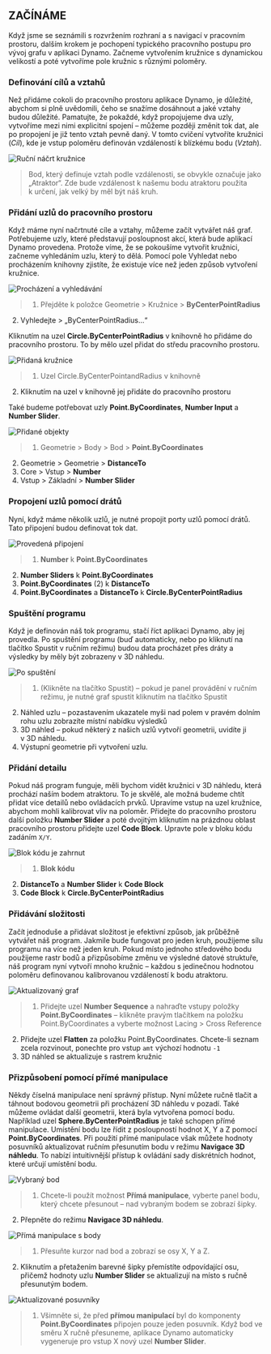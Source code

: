 

## ZAČÍNÁME

Když jsme se seznámili s rozvržením rozhraní a s navigací v pracovním prostoru, dalším krokem je pochopení typického pracovního postupu pro vývoj grafu v aplikaci Dynamo. Začneme vytvořením kružnice s dynamickou velikostí a poté vytvoříme pole kružnic s různými poloměry.

### Definování cílů a vztahů

Než přidáme cokoli do pracovního prostoru aplikace Dynamo, je důležité, abychom si plně uvědomili, čeho se snažíme dosáhnout a jaké vztahy budou důležité. Pamatujte, že pokaždé, když propojujeme dva uzly, vytvoříme mezi nimi explicitní spojení – můžeme později změnit tok dat, ale po propojení je již tento vztah pevně daný. V tomto cvičení vytvoříte kružnici (*Cíl*), kde je vstup poloměru definován vzdáleností k blízkému bodu (*Vztah*).

![Ruční náčrt kružnice](images/2-4/00-Hand-Sketch-of-Circle.png)

> Bod, který definuje vztah podle vzdálenosti, se obvykle označuje jako „Atraktor“. Zde bude vzdálenost k našemu bodu atraktoru použita k určení, jak velký by měl být náš kruh.

### Přidání uzlů do pracovního prostoru

Když máme nyní načrtnuté cíle a vztahy, můžeme začít vytvářet náš graf. Potřebujeme uzly, které představují posloupnost akcí, která bude aplikací Dynamo provedena. Protože víme, že se pokoušíme vytvořit kružnici, začneme vyhledáním uzlu, který to dělá. Pomocí pole Vyhledat nebo procházením knihovny zjistíte, že existuje více než jeden způsob vytvoření kružnice.

![Procházení a vyhledávání](images/2-4/01-BrowseAndSearch.png)

> 1. Přejděte k položce Geometrie > Kružnice > **ByCenterPointRadius**
2. Vyhledejte > „ByCenterPointRadius...“

Kliknutím na uzel **Circle.ByCenterPointRadius** v knihovně ho přidáme do pracovního prostoru. To by mělo uzel přidat do středu pracovního prostoru.

![Přidaná kružnice](images/2-4/02-CircleAdded.png)

> 1. Uzel Circle.ByCenterPointandRadius v knihovně
2. Kliknutím na uzel v knihovně jej přidáte do pracovního prostoru

Také budeme potřebovat uzly **Point.ByCoordinates**, **Number Input** a **Number Slider**.

![Přidané objekty](images/2-4/03-NodesAdded.png)

> 1. Geometrie > Body > Bod > **Point.ByCoordinates**
2. Geometrie > Geometrie > **DistanceTo**
3. Core > Vstup > **Number**
4. Vstup > Základní > **Number Slider**

### Propojení uzlů pomocí drátů

Nyní, když máme několik uzlů, je nutné propojit porty uzlů pomocí drátů. Tato připojení budou definovat tok dat.

![Provedená připojení](images/2-4/04-NodesConnected.png)

> 1. **Number** k **Point.ByCoordinates**
2. **Number Sliders** k **Point.ByCoordinates**
3. **Point.ByCoordinates** (2) k **DistanceTo**
4. **Point.ByCoordinates** a **DistanceTo** k **Circle.ByCenterPointRadius**

### Spuštění programu

Když je definován náš tok programu, stačí říct aplikaci Dynamo, aby jej provedla. Po spuštění programu (buď automaticky, nebo po kliknutí na tlačítko Spustit v ručním režimu) budou data procházet přes dráty a výsledky by měly být zobrazeny v 3D náhledu.

![Po spuštění](images/2-4/05-GraphExecuted.png)

> 1. (Klikněte na tlačítko Spustit) – pokud je panel provádění v ručním režimu, je nutné graf spustit kliknutím na tlačítko Spustit
2. Náhled uzlu – pozastavením ukazatele myši nad polem v pravém dolním rohu uzlu zobrazíte místní nabídku výsledků
3. 3D náhled – pokud některý z našich uzlů vytvoří geometrii, uvidíte ji v 3D náhledu.
4. Výstupní geometrie při vytvoření uzlu.

### Přidání detailu

Pokud náš program funguje, měli bychom vidět kružnici v 3D náhledu, která prochází naším bodem atraktoru. To je skvělé, ale možná budeme chtít přidat více detailů nebo ovládacích prvků. Upravíme vstup na uzel kružnice, abychom mohli kalibrovat vliv na poloměr. Přidejte do pracovního prostoru další položku **Number Slider** a poté dvojitým kliknutím na prázdnou oblast pracovního prostoru přidejte uzel **Code Block**. Upravte pole v bloku kódu zadáním ```X/Y```.

![Blok kódu je zahrnut](images/2-4/06-CodeBlock.png)

> 1. **Blok kódu**
2. **DistanceTo** a **Number Slider** k **Code Block**
3. **Code Block** k **Circle.ByCenterPointRadius**

### Přidávání složitosti

Začít jednoduše a přidávat složitost je efektivní způsob, jak průběžně vytvářet náš program. Jakmile bude fungovat pro jeden kruh, použijeme sílu programu na více než jeden kruh. Pokud místo jednoho středového bodu použijeme rastr bodů a přizpůsobíme změnu ve výsledné datové struktuře, náš program nyní vytvoří mnoho kružnic – každou s jedinečnou hodnotou poloměru definovanou kalibrovanou vzdáleností k bodu atraktoru.

![Aktualizovaný graf](images/2-4/07-AddingComplexity.png)

> 1. Přidejte uzel **Number Sequence** a nahraďte vstupy položky **Point.ByCoordinates** – klikněte pravým tlačítkem na položku Point.ByCoordinates a vyberte možnost Lacing > Cross Reference
2. Přidejte uzel **Flatten** za položku Point.ByCoordinates. Chcete-li seznam zcela rozvinout, ponechte pro vstup ```amt``` výchozí hodnotu ```-1```
3. 3D náhled se aktualizuje s rastrem kružnic

### Přizpůsobení pomocí přímé manipulace

Někdy číselná manipulace není správný přístup. Nyní můžete ručně tlačit a táhnout bodovou geometrii při procházení 3D náhledu v pozadí. Také můžeme ovládat další geometrii, která byla vytvořena pomocí bodu. Například uzel **Sphere.ByCenterPointRadius** je také schopen přímé manipulace. Umístění bodu lze řídit z posloupností hodnot X, Y a Z pomocí **Point.ByCoordinates**. Při použití přímé manipulace však můžete hodnoty posuvníků aktualizovat ručním přesunutím bodu v režimu **Navigace 3D náhledu**. To nabízí intuitivnější přístup k ovládání sady diskrétních hodnot, které určují umístění bodu.

![Vybraný bod](images/2-4/08-SelectedPoint.png)

> 1. Chcete-li použít možnost **Přímá manipulace**, vyberte panel bodu, který chcete přesunout – nad vybraným bodem se zobrazí šipky.
2. Přepněte do režimu **Navigace 3D náhledu**.

![Přímá manipulace s body](images/2-4/09-DirectPointManipulation.png)

> 1. Přesuňte kurzor nad bod a zobrazí se osy X, Y a Z.
2. Kliknutím a přetažením barevné šipky přemístíte odpovídající osu, přičemž hodnoty uzlu **Number Slider** se aktualizují na místo s ručně přesunutým bodem.

![Aktualizované posuvníky](images/2-4/10-UpdatedSliders.png)

> 1. Všimněte si, že před **přímou manipulací** byl do komponenty **Point.ByCoordinates** připojen pouze jeden posuvník. Když bod ve směru X ručně přesuneme, aplikace Dynamo automaticky vygeneruje pro vstup X nový uzel **Number Slider**.

